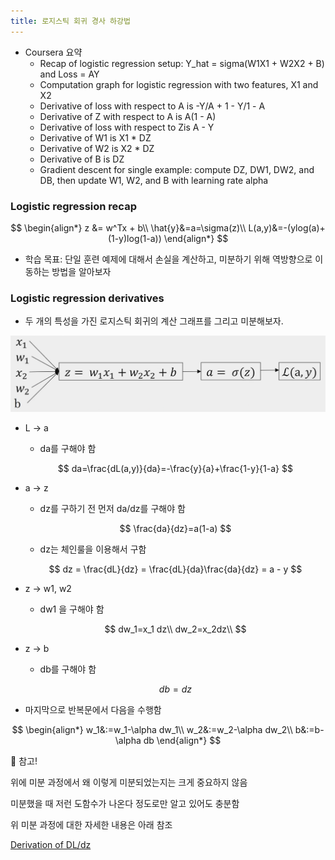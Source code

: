 ```yaml
---
title: 로지스틱 회귀 경사 하강법
---
```


- Coursera 요약
    - Recap of logistic regression setup: Y_hat = sigma(W1X1 + W2X2 + B) and Loss = AY
    - Computation graph for logistic regression with two features, X1 and X2
    - Derivative of loss with respect to A is -Y/A + 1 - Y/1 - А
    - Derivative of Z with respect to A is A(1 - A)
    - Derivative of loss with respect to Zis A - Y
    - Derivative of W1 is X1 * DZ
    - Derivative of W2 is X2 * DZ
    - Derivative of B is DZ
    - Gradient descent for single example: compute DZ, DW1, DW2, and DB, then update W1, W2, and B with learning rate alpha

### Logistic regression recap

$$
\begin{align*}
z &= w^Tx + b\\
\hat{y}&=a=\sigma(z)\\
L(a,y)&=-(ylog(a)+(1-y)log(1-a))
\end{align*}
$$

- 학습 목표: 
단일 훈련 예제에 대해서 손실을 계산하고, 
미분하기 위해 역방향으로 이동하는 방법을 알아보자

### Logistic regression derivatives

- 두 개의 특성을 가진 로지스틱 회귀의 계산 그래프를 그리고 미분해보자.

![](/assets/53bdc320-1baa-4d08-8b90-256c672f15e3.png)

- L → a
    - da를 구해야 함
    
    $$
    da=\frac{dL(a,y)}{da}=-\frac{y}{a}+\frac{1-y}{1-a}
    $$
    
- a → z
    - dz를 구하기 전 먼저 da/dz를 구해야 함
    
    $$
    \frac{da}{dz}=a(1-a)
    $$
    
    - dz는 체인룰을 이용해서 구함
    
    $$
    dz = \frac{dL}{dz} = \frac{dL}{da}\frac{da}{dz} = a - y
    $$
    
- z → w1, w2
    - dw1 을 구해야 함
    
    $$
    dw_1=x_1 dz\\
    dw_2=x_2dz\\
    $$
    
- z → b
    - db를 구해야 함
    
    $$
    db = dz
    $$
    
- 마지막으로 반복문에서 다음을 수행함

$$
\begin{align*}
w_1&:=w_1-\alpha dw_1\\
w_2&:=w_2-\alpha dw_2\\
b&:=b-\alpha db
\end{align*}
$$

🚨 참고!

위에 미분 과정에서 왜 이렇게 미분되었는지는 크게 중요하지 않음

미분했을 때 저런 도함수가 나온다 정도로만 알고 있어도 충분함

위 미분 과정에 대한 자세한 내용은 아래 참조

[Derivation of DL/dz](https://community.deeplearning.ai/t/derivation-of-dl-dz/165)